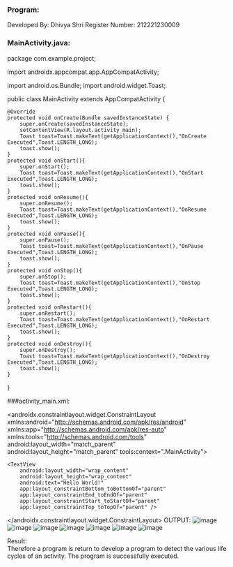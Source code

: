 ### Program:
Developed By: Dhivya Shri
Register Number: 212221230009
### MainActivity.java:
package com.example.project;

import androidx.appcompat.app.AppCompatActivity;

import android.os.Bundle;
import android.widget.Toast;

public class MainActivity extends AppCompatActivity {

    @Override
    protected void onCreate(Bundle savedInstanceState) {
        super.onCreate(savedInstanceState);
        setContentView(R.layout.activity_main);
        Toast toast=Toast.makeText(getApplicationContext(),"OnCreate Executed",Toast.LENGTH_LONG);
        toast.show();
    }
    protected void onStart(){
        super.onStart();
        Toast toast=Toast.makeText(getApplicationContext(),"OnStart Executed",Toast.LENGTH_LONG);
        toast.show();
    }
    protected void onResume(){
        super.onResume();
        Toast toast=Toast.makeText(getApplicationContext(),"OnResume Executed",Toast.LENGTH_LONG);
        toast.show();
    }
    protected void onPause(){
        super.onPause();
        Toast toast=Toast.makeText(getApplicationContext(),"OnPause Executed",Toast.LENGTH_LONG);
        toast.show();
    }
    protected void onStop(){
        super.onStop();
        Toast toast=Toast.makeText(getApplicationContext(),"OnStop Executed",Toast.LENGTH_LONG);
        toast.show();
    }
    protected void onRestart(){
        super.onRestart();
        Toast toast=Toast.makeText(getApplicationContext(),"OnRestart Executed",Toast.LENGTH_LONG);
        toast.show();
    }
    protected void onDestroy(){
        super.onDestroy();
        Toast toast=Toast.makeText(getApplicationContext(),"OnDestroy Executed",Toast.LENGTH_LONG);
        toast.show();
    }
}

###activity_main.xml:
<?xml version="1.0" encoding="utf-8"?>
<androidx.constraintlayout.widget.ConstraintLayout xmlns:android="http://schemas.android.com/apk/res/android"
    xmlns:app="http://schemas.android.com/apk/res-auto"
    xmlns:tools="http://schemas.android.com/tools"
    android:layout_width="match_parent"
    android:layout_height="match_parent"
    tools:context=".MainActivity">

    <TextView
        android:layout_width="wrap_content"
        android:layout_height="wrap_content"
        android:text="Hello World!"
        app:layout_constraintBottom_toBottomOf="parent"
        app:layout_constraintEnd_toEndOf="parent"
        app:layout_constraintStart_toStartOf="parent"
        app:layout_constraintTop_toTopOf="parent" />

</androidx.constraintlayout.widget.ConstraintLayout>
OUTPUT: 
![image](https://user-images.githubusercontent.com/94505585/190554889-a0a5dc4c-0c31-41f6-940d-4bfd4e2fe968.png)
![image](https://user-images.githubusercontent.com/94505585/190554935-92f7d7b2-e257-4908-8c76-6b4223c06c02.png)
![image](https://user-images.githubusercontent.com/94505585/190554984-d4b632eb-199a-43b9-a060-dba32df0ecae.png)
![image](https://user-images.githubusercontent.com/94505585/190555001-79b21e4c-3da8-474a-b3e8-3a27373c91b7.png)
![image](https://user-images.githubusercontent.com/94505585/190555046-0d3848e7-e7f7-4e31-8391-ce0fc673b780.png)
![image](https://user-images.githubusercontent.com/94505585/190555061-6c0a77a3-1836-45b9-abe8-43e7319a4fd5.png)
![image](https://user-images.githubusercontent.com/94505585/190555082-49cf88a5-4486-4b13-bf74-651916aae59a.png)

Result:</br>
Therefore a program is return to develop a program to detect the various life cycles of an activity. The program is successfully executed.




